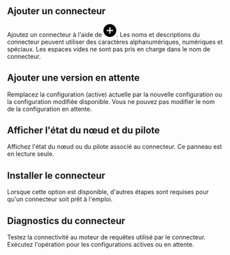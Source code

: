 ## Ajouter un connecteur


Ajoutez un connecteur à l'aide de ![Icône Plus pour ajouter un élément](Images/ebt1659745488877.svg). Les noms et descriptions du connecteur peuvent utiliser des caractères alphanumériques, numériques et spéciaux. Les espaces vides ne sont pas pris en charge dans le nom de connecteur.

## Ajouter une version en attente


Remplacez la configuration (active) actuelle par la nouvelle configuration ou la configuration modifiée disponible. Vous ne pouvez pas modifier le nom de la configuration en attente.

## Afficher l'état du nœud et du pilote


Affichez l'état du nœud ou du pilote associé au connecteur. Ce panneau est en lecture seule.

## Installer le connecteur


Lorsque cette option est disponible, d'autres étapes sont requises pour qu'un connecteur soit prêt à l'emploi.

## Diagnostics du connecteur


Testez la connectivité au moteur de requêtes utilisé par le connecteur. Exécutez l'opération pour les configurations actives ou en attente.

